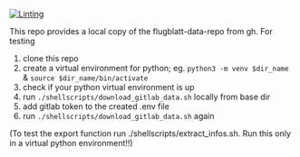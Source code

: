 [![Linting](https://github.com/Flugblatter/data/workflows/Lint/badge.svg)](https://github.com/Flugblatter/data/workflows/Lint/badge.svg)

This repo provides a local copy of the flugblatt-data-repo from gh.
For testing
1. clone this repo
2. create a virtual environment for python; eg. 
        `python3 -m venv $dir_name` & 
        `source $dir_name/bin/activate`
3. check if your python virtual environment is up
4. run `./shellscripts/download_gitlab_data.sh` locally from base dir
5. add gitlab token to the created .env file
6. run `./shellscripts/download_gitlab_data.sh` again

(To test the export function run ./shellscripts/extract_infos.sh. Run this only in a virtual python environment!!)
